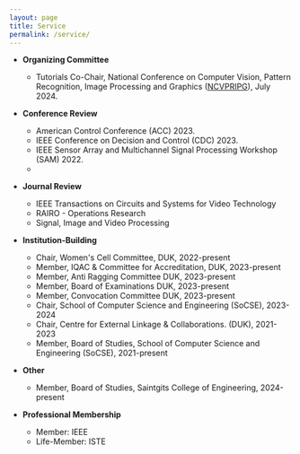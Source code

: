 ```yaml
---
layout: page
title: Service
permalink: /service/
---
```

* **Organizing Committee**
  <br/>
  * Tutorials Co-Chair, National Conference on Computer Vision, Pattern Recognition, Image Processing and Graphics ([NCVPRIPG](https://ncvpripg2024.github.io/committee.html)), July 2024.

* **Conference Review**
  <br/>
  * American Control Conference (ACC) 2023.
  * IEEE Conference on Decision and Control (CDC) 2023.
  * IEEE Sensor Array and Multichannel Signal Processing Workshop (SAM) 2022.
  * 
* **Journal Review**
  <br/>
  * IEEE Transactions on Circuits and Systems for Video Technology
  * RAIRO - Operations Research
  * Signal, Image and Video Processing

* **Institution-Building**
  <br/>
  * Chair, Women's Cell Committee, DUK, 2022-present
  * Member, IQAC & Committee for Accreditation, DUK, 2023-present
  * Member, Anti Ragging Committee DUK, 2023-present
  * Member, Board of Examinations DUK, 2023-present
  * Member, Convocation Committee DUK, 2023-present
  * Chair, School of Computer Science and Engineering (SoCSE), 2023-2024
  * Chair, Centre for External Linkage & Collaborations. (DUK), 2021-2023
  * Member, Board of Studies, School of Computer Science and Engineering (SoCSE), 2021-present

* **Other**
  <br/>
  * Member, Board of Studies, Saintgits College of Engineering, 2024-present
 
* **Professional Membership**
  <br/>
  * Member: IEEE
  * Life-Member: ISTE
